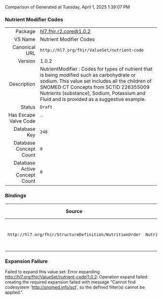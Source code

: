 Comparison of 
Generated at Tuesday, April 1, 2025 1:39:07 PM

### Nutrient Modifier Codes

|      |     |
| ---: | --- |
| Package | hl7.fhir.r2.core@1.0.2 |
| VS Name | Nutrient Modifier Codes |
| Canonical URL | `http://hl7.org/fhir/ValueSet/nutrient-code` |
| Version | 1.0.2 |
| Description | NutrientModifier :  Codes for types of nutrient that is being modified such as carbohydrate or sodium.  This value set includes all the children of SNOMED CT Concepts from SCTID 226355009 Nutrients (substance), Sodium, Potassium and Fluid and is provided as a suggestive example. |
| Status | `Draft` |
| Has Escape Valve Code | `` |
| Database Key | `248` |
| Database Concept Count | `0` |
| Database Active Concept Count | `0` |
### Bindings

| Source | Element | Binding | Strength | Element Short |
| ------ | ------- | ------- | -------- | ------------- |
| `http://hl7.org/fhir/StructureDefinition/NutritionOrder` | `NutritionOrder.oralDiet.nutrient.modifier` | `http://hl7.org/fhir/ValueSet/nutrient-code` | `Example` | Type of nutrient that is being modified |

### Expansion Failure

Failed to expand this value set: Error expanding http://hl7.org/fhir/ValueSet/nutrient-code|1.0.2: Operation expand failed: creating the required expansion failed with message "Cannot find codesystem 'http://snomed.info/sct', so the defined filter(s) cannot be applied.".
